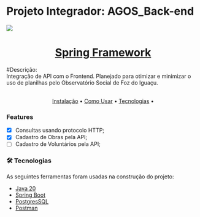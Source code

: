 # Projeto Integrador: AGOS_Back-end
<img src="https://img.shields.io/static/v1?label=STATUS&message=EM%20DESENVOLVIMENTO&color=%3CCOLOR%3E&style=FOR-THE-BADGE&logo=%3CLOGO%3E"></img>
<h1 align="center">
    <a href="https://spring.io/">Spring Framework</a>
</h1>
#Descrição:<br>
Integração de API com o Frontend.
Planejado para otimizar e minimizar o uso de planilhas pelo Observatório Social de Foz do Iguaçu.<br><br>


<p align="center">
 <a href="#instalacao">Instalação</a> •
 <a href="#como-usar">Como Usar</a> • 
 <a href="#tecnologias">Tecnologias</a> • 
</p>

### Features

- [x] Consultas usando protocolo HTTP;
- [x] Cadastro de Obras pela API;
- [ ] Cadastro de Voluntários pela API;

### 🛠 Tecnologias

As seguintes ferramentas foram usadas na construção do projeto:

- [Java 20](https://www.java.com/pt-BR/)
- [Spring Boot](https://spring.io/)
- [PostgresSQL](https://www.postgresql.org/)
- [Postman](https://www.postman.com/)

